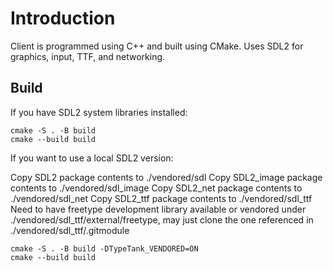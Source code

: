 # Introduction

Client is programmed using C++ and built using CMake. Uses SDL2 for graphics, input, TTF, and networking.

## Build

If you have SDL2 system libraries installed:

``` text
cmake -S . -B build
cmake --build build
```

If you want to use a local SDL2 version:

Copy SDL2 package contents to ./vendored/sdl
Copy SDL2_image package contents to ./vendored/sdl_image
Copy SDL2_net package contents to ./vendored/sdl_net
Copy SDL2_ttf package contents to ./vendored/sdl_ttf
Need to have freetype development library available or vendored under ./vendored/sdl_ttf/external/freetype, may just clone the one referenced in ./vendored/sdl_ttf/.gitmodule

``` text
cmake -S . -B build -DTypeTank_VENDORED=ON
cmake --build build
```
